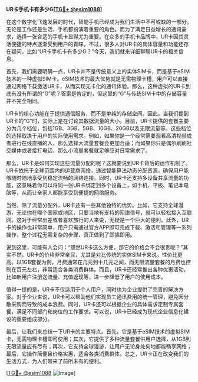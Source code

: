 **UR卡手机卡有多少G[[TG💪+ @esim1088](https://t.me/s/esim1088)]**

在这个数字化飞速发展的时代，智能手机已经成为我们生活中不可或缺的一部分。无论是工作还是生活，手机都扮演着重要的角色。而为了满足日益增长的通讯需求，选择一张合适的手机卡显得尤为重要。在众多的手机卡品牌中，UR卡因其灵活便捷的特点逐渐受到用户的青睐。不过，很多人对UR卡的具体容量和功能还存在疑问，比如“UR卡手机卡有多少G？”今天，我们就来详细聊聊UR卡的相关信息。

首先，我们需要明确一点，UR卡并不是传统意义上的实体SIM卡，而是基于eSIM技术的一种虚拟SIM卡。eSIM技术的最大优势就是无需物理卡槽，用户可以直接通过网络下载激活UR卡，从而实现无卡化的通讯体验。那么，这种虚拟的UR卡到底有没有所谓的“G”呢？答案是肯定的，但这里的“G”与传统SIM卡中的存储容量并不完全相同。

UR卡的核心功能在于提供通信服务，而不是单纯的存储空间。因此，当我们提到UR卡的“G”时，实际上是在讨论其数据流量的大小。目前，UR卡提供的套餐主要分为几个档位，包括1GB、3GB、5GB、10GB、20GB以及无限流量等。这些档位的选择取决于用户的实际使用需求。例如，如果你是一个经常需要观看高清视频或者进行在线直播的人，那么选择大流量套餐会更加合适；而如果你只是偶尔刷刷社交媒体或者接打电话，那么小流量套餐就足够应对日常需求了。

那么，UR卡是如何实现这些流量分配的呢？这就要说到UR卡背后的运作机制了。UR卡依托于全球范围内的运营商网络，通过智能算法动态分配资源，确保用户能够随时随地享受到稳定流畅的网络连接。同时，UR卡还支持多设备共享流量的功能，这意味着你可以将同一张UR卡绑定到多个设备上，如手机、平板、笔记本电脑等，从而让全家人都能享受到便捷的网络服务。

当然，除了流量分配外，UR卡还有一些其他独特的优势。比如，它支持全球漫游，无论你在哪个国家或地区，只要当地有支持的网络信号，就可以轻松接入互联网。这对于经常出差或者喜欢旅行的人来说，无疑是一个巨大的便利。此外，UR卡的操作也非常简单，用户只需通过官方APP即可完成下载、激活和管理等一系列操作，整个过程无需复杂的步骤，真正做到了即插即用。

说到这里，可能有人会问：“既然UR卡这么方便，那它的价格会不会很贵呢？”其实不然，UR卡的价格非常亲民，尤其是对比传统的实体SIM卡来说，性价比更高。以1GB套餐为例，月费通常在几元到十几元之间，而无限流量套餐的月费也控制在百元左右，非常适合各类消费群体。而且，UR卡还经常推出各种优惠活动，比如新用户注册送流量、充值返现等，进一步降低了用户的使用成本。

值得一提的是，UR卡不仅适用于个人用户，同时也为企业提供了完善的解决方案。对于企业来说，UR卡可以帮助他们实现员工通讯费用的统一管理，避免因分散采购而导致的成本浪费。同时，UR卡还可以根据企业的具体需求定制专属套餐，满足不同部门和岗位的工作要求。可以说，UR卡已经成为现代企业信息化建设的重要组成部分。

最后，让我们来总结一下UR卡的主要特点。首先，它是基于eSIM技术的虚拟SIM卡，无需物理卡槽即可使用；其次，它提供了多种流量套餐供用户选择，从1GB到无限流量应有尽有；再次，它支持全球漫游，让用户无论身处何地都能畅享网络；最后，它操作简便且价格实惠，适合各类消费群体。总之，UR卡正在改变我们的生活方式，为人们带来了前所未有的便利。

[[TG💪+ @esim1088](https://t.me/s/esim1088) ![Image](https://i.postimg.cc/4NQfJmqS/Snipaste-2025-05-13-00-14-12.png)]